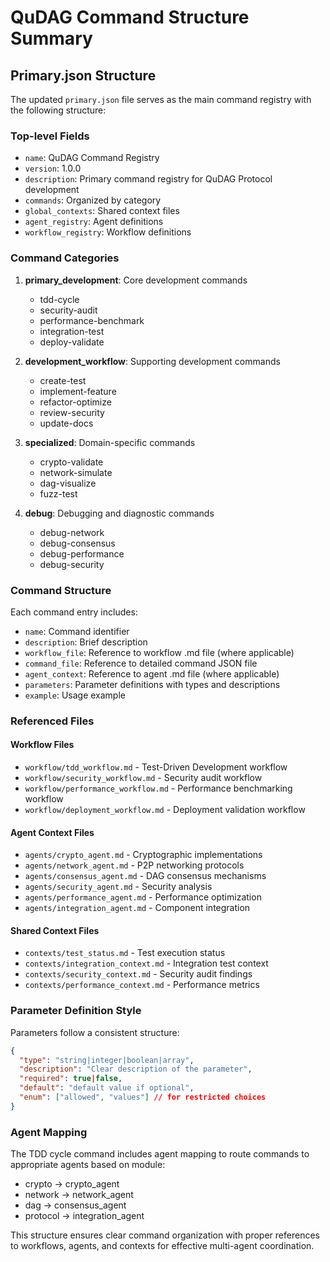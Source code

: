 # QuDAG Command Structure Summary

## Primary.json Structure

The updated `primary.json` file serves as the main command registry with the following structure:

### Top-level Fields
- `name`: QuDAG Command Registry
- `version`: 1.0.0
- `description`: Primary command registry for QuDAG Protocol development
- `commands`: Organized by category
- `global_contexts`: Shared context files
- `agent_registry`: Agent definitions
- `workflow_registry`: Workflow definitions

### Command Categories

1. **primary_development**: Core development commands
   - tdd-cycle
   - security-audit
   - performance-benchmark
   - integration-test
   - deploy-validate

2. **development_workflow**: Supporting development commands
   - create-test
   - implement-feature
   - refactor-optimize
   - review-security
   - update-docs

3. **specialized**: Domain-specific commands
   - crypto-validate
   - network-simulate
   - dag-visualize
   - fuzz-test

4. **debug**: Debugging and diagnostic commands
   - debug-network
   - debug-consensus
   - debug-performance
   - debug-security

### Command Structure

Each command entry includes:
- `name`: Command identifier
- `description`: Brief description
- `workflow_file`: Reference to workflow .md file (where applicable)
- `command_file`: Reference to detailed command JSON file
- `agent_context`: Reference to agent .md file (where applicable)
- `parameters`: Parameter definitions with types and descriptions
- `example`: Usage example

### Referenced Files

#### Workflow Files
- `workflow/tdd_workflow.md` - Test-Driven Development workflow
- `workflow/security_workflow.md` - Security audit workflow
- `workflow/performance_workflow.md` - Performance benchmarking workflow
- `workflow/deployment_workflow.md` - Deployment validation workflow

#### Agent Context Files
- `agents/crypto_agent.md` - Cryptographic implementations
- `agents/network_agent.md` - P2P networking protocols
- `agents/consensus_agent.md` - DAG consensus mechanisms
- `agents/security_agent.md` - Security analysis
- `agents/performance_agent.md` - Performance optimization
- `agents/integration_agent.md` - Component integration

#### Shared Context Files
- `contexts/test_status.md` - Test execution status
- `contexts/integration_context.md` - Integration test context
- `contexts/security_context.md` - Security audit findings
- `contexts/performance_context.md` - Performance metrics

### Parameter Definition Style

Parameters follow a consistent structure:
```json
{
  "type": "string|integer|boolean|array",
  "description": "Clear description of the parameter",
  "required": true|false,
  "default": "default value if optional",
  "enum": ["allowed", "values"] // for restricted choices
}
```

### Agent Mapping

The TDD cycle command includes agent mapping to route commands to appropriate agents based on module:
- crypto → crypto_agent
- network → network_agent
- dag → consensus_agent
- protocol → integration_agent

This structure ensures clear command organization with proper references to workflows, agents, and contexts for effective multi-agent coordination.